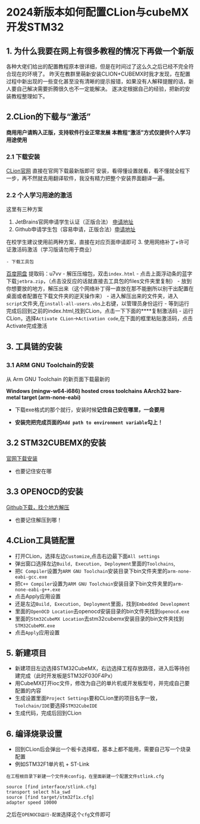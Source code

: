 # 2024新版本如何配置CLion与cubeMX开发STM32

## 1. 为什么我要在网上有很多教程的情况下再做一个新版
各种大佬们给出的配置教程原本很详细，但是在时间过了这么久之后已经不完全符合现在的环境了。
昨天在教群里萌新安装CLION+CUBEMX时我才发现，在配置过程中新出现的一些变化甚至没有清晰的提示报错，如果没有人解释提醒的话，新人要自己解决需要折腾很久也不一定能解决。
遂决定根据自己的经验，把新的安装教程整理如下。
## 2.CLion的下载与“激活”
**商用用户请购入正版，支持软件行业正常发展**
**本教程“激活”方式仅提供个人学习用途使用**
### 2.1 下载安装
[CLion官网](https://www.jetbrains.com/zh-cn/clion/download/)
直接在官网下载最新版即可
安装，看得懂设置就看，看不懂就全程下一步，再不然就去用翻译软件，我没有精力把整个安装界面翻译一遍。
### 2.2 个人学习用途的激活
这里有三种方案
1. JetBrains官网申请学生认证（正版合法）
[申请地址](https://www.jetbrains.com/zh-cn/community/education/#students)
2. Github申请学生包（容易申请，正版合法）[申请地址](https://education.github.com/pack)

在校学生建议使用前两种方案，直接在对应页面申请即可
3. 使用网络补丁+许可证激活码激活（学习版请勿用于商业）

	- 下载工具包
[百度网盘](https://pan.baidu.com/s/1rMfq1coenaHP_EejYsH9qQ?pwd=u7vv) 
提取码：u7vv
	- 解压压缩包，双击`index.html`
	- 点击上面浮动条的蓝字下载`jetbra.zip`，（点击没反应的话就直接去工具包的files文件夹里复制）
	- 放到你想要放的地方，解压出来（这个网络补丁得一直放在那不能删所以别干出配置在桌面或者配置在下载文件夹的逆天操作来）
	- 进入解压出来的文件夹，进入`script`文件夹,在`install-all-users.vbs`上右键，以管理员身份运行
	- 等到运行完成后回到之前的index.html,找到CLion，点击一下下面的****复制激活码
	- 运行CLion，选择`Activate CLion`->`Activation code`,在下面的框里粘贴激活码，点击Activate完成激活

## 3. 工具链的安装
### 3.1 ARM GNU Toolchain的安装
从 Arm GNU Toolchain 的新页面下载最新的

**Windows (mingw-w64-i686) hosted cross toolchains**
**AArch32 bare-metal target (arm-none-eabi)**

- 下载exe格式的那个就行，安装时候**记住自己安在哪里，一会要用**  

- **安装完把完成页面的`Add path to environment variable`勾上！**

## 3.2 STM32CUBEMX的安装
[官网下载安装](https://www.st.com/en/development-tools/stm32cubemx.html)
- 也要记住安在哪

## 3.3 OPENOCD的安装
[Github下载，找个地方解压](https://github.com/openocd-org/openocd/releases)
- 也要记住解压到哪！

## 4.CLion工具链配置
- 打开CLion，选择左边`Customize`,点击右边最下面`All settings`
- 弹出窗口选择左边`Build, Execution, Deployment`里面的`Toolchains`,
- 把`C Compiler`设置为`ARM GNU Toolchain`安装目录下bin文件夹里的`arm-none-eabi-gcc.exe`
- 把`C++ Compiler`设置为`ARM GNU Toolchain`安装目录下bin文件夹里的`arm-none-eabi-g++.exe`
- 点击Apply应用设置
- 还是左边`Build, Execution, Deployment`里面，找到`Embedded Development`
- 里面的`OpenOCD Location`去openocd安装目录的bin文件夹找到`openocd.exe`
- 里面的`Stm32CubeMX Location`去stm32cubemx安装目录的bin文件夹找到`STM32CubeMX.exe`
- 点击`Apply`应用设置

## 5. 新建项目
- 新建项目左边选择STM32CubeMX，右边选择工程存放路径，进入后等待创建完成（此时开发板是STM32F030F4Px）
- 用CubeMX打开ioc文件，修改为自己的单片机或开发板型号，并完成自己要配置的内容
- 生成设置里面`Project Settings`要和CLion里的项目名字一致，`Toolchain/IDE`要选择`STM32CubeIDE`
- 生成代码，完成后回到CLion

## 6. 编译烧录设置
- 回到CLion后会弹出一个板卡选择框，基本上都不能用，需要自己写一个烧录配置
- 例如STM32F1单片机 + ST-Link
```
在工程根目录下新建一个文件夹config，在里面新建一个配置文件stlink.cfg

source [find interface/stlink.cfg]
transport select hla_swd 
source [find target/stm32f1x.cfg] 
adapter speed 10000
```
之后在`OPENOCD运行-配置`选择这个`cfg`文件即可
